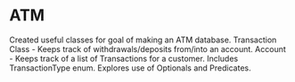 # ATM
Created useful classes for goal of making an ATM database.
Transaction Class - Keeps track of withdrawals/deposits from/into an account.
Account - Keeps track of a list of Transactions for a customer.
Includes TransactionType enum.
Explores use of Optionals and Predicates. 
